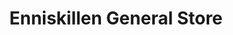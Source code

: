 ---
title: "Enniskillen General Store"
url: /oshawa/enniskillen-general-store/
shop: convenience
---